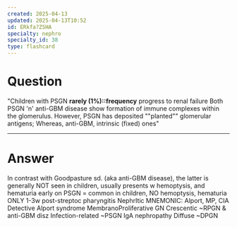 ```yaml
---
created: 2025-04-13
updated: 2025-04-13T10:52
id: ERkfa?ZSHA
specialty: nephro
specialty_id: 38
type: flashcard
---
```


# Question
"Children with PSGN **rarely (1%)::frequency** progress to renal failure    Both PSGN 'n' anti-GBM disease show formation of immune complexes within the glomerulus. However, PSGN has deposited ""planted"" glomerular antigens; Whereas, anti-GBM, intrinsic (fixed) ones"

---

# Answer
In contrast with Goodpasture sd. (aka anti-GBM disease), the latter is generally NOT seen in children, usually presents w hemoptysis, and hematuria early on  PSGN = common in children, NO hemoptysis, hematuria ONLY 1-3w post-streptoc pharyngitis  NephrItic MNEMONIC:  Alport, MP, CIA Detective Alport syndrome MembranoProliferative GN Crescentic ~RPGN & anti-GBM disz Infection-related ~PSGN IgA nephropathy Diffuse ~DPGN